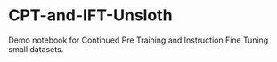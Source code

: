 # CPT-and-IFT-Unsloth
Demo notebook for Continued Pre Training and Instruction Fine Tuning small datasets.
